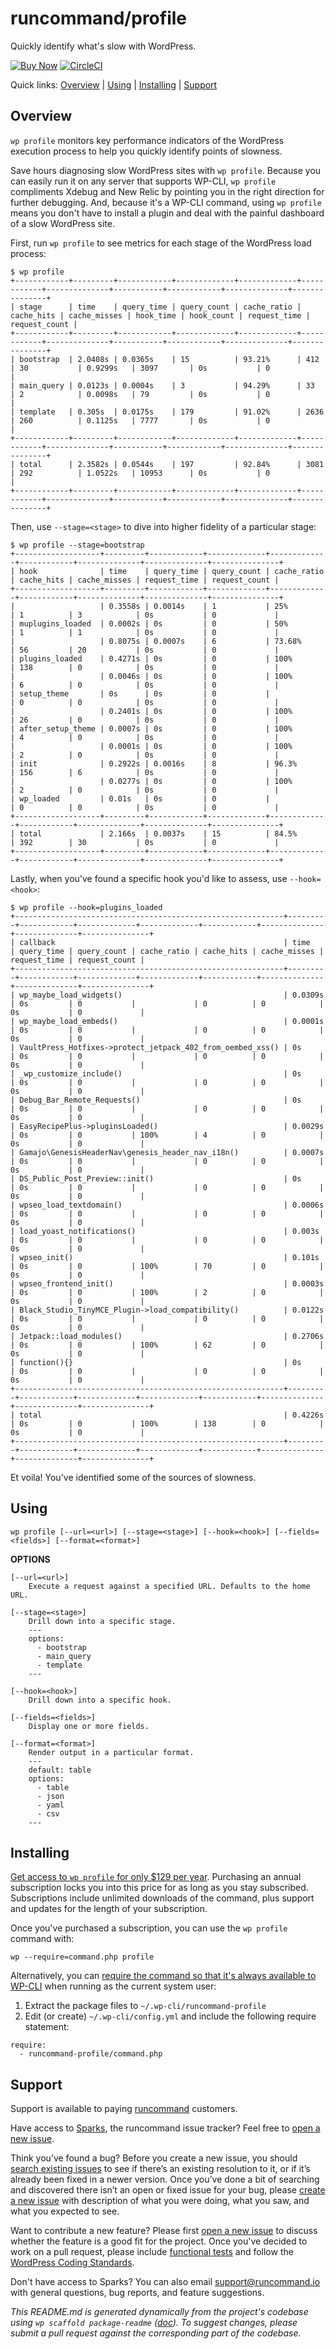 runcommand/profile
==================

Quickly identify what's slow with WordPress.

[![Buy Now](https://runcommand.io/wp-content/themes/runcommand-theme/bin/shields/buy-now-129.svg)](https://runcommand.memberful.com/checkout?plan=16079)
[![CircleCI](https://circleci.com/gh/runcommand/profile/tree/master.svg?style=svg&circle-token=d916e588bf7c8ac469a3bd01930cf9eed886debe)](https://circleci.com/gh/runcommand/profile/tree/master)

Quick links: [Overview](#overview) | [Using](#using) | [Installing](#installing) | [Support](#support)

## Overview

`wp profile` monitors key performance indicators of the WordPress execution process to help you quickly identify points of slowness.

Save hours diagnosing slow WordPress sites with `wp profile`. Because you can easily run it on any server that supports WP-CLI, `wp profile` compliments Xdebug and New Relic by pointing you in the right direction for further debugging. And, because it's a WP-CLI command, using `wp profile` means you don't have to install a plugin and deal with the painful dashboard of a slow WordPress site.

First, run `wp profile` to see metrics for each stage of the WordPress load process:

```
$ wp profile
+------------+---------+------------+-------------+-------------+------------+--------------+-----------+------------+--------------+---------------+
| stage      | time    | query_time | query_count | cache_ratio | cache_hits | cache_misses | hook_time | hook_count | request_time | request_count |
+------------+---------+------------+-------------+-------------+------------+--------------+-----------+------------+--------------+---------------+
| bootstrap  | 2.0408s | 0.0365s    | 15          | 93.21%      | 412        | 30           | 0.9299s   | 3097       | 0s           | 0             |
| main_query | 0.0123s | 0.0004s    | 3           | 94.29%      | 33         | 2            | 0.0098s   | 79         | 0s           | 0             |
| template   | 0.305s  | 0.0175s    | 179         | 91.02%      | 2636       | 260          | 0.1125s   | 7777       | 0s           | 0             |
+------------+---------+------------+-------------+-------------+------------+--------------+-----------+------------+--------------+---------------+
| total      | 2.3582s | 0.0544s    | 197         | 92.84%      | 3081       | 292          | 1.0522s   | 10953      | 0s           | 0             |
+------------+---------+------------+-------------+-------------+------------+--------------+-----------+------------+--------------+---------------+
```

Then, use `--stage=<stage>` to dive into higher fidelity of a particular stage:

```
$ wp profile --stage=bootstrap
+-------------------+---------+------------+-------------+-------------+------------+--------------+--------------+---------------+
| hook              | time    | query_time | query_count | cache_ratio | cache_hits | cache_misses | request_time | request_count |
+-------------------+---------+------------+-------------+-------------+------------+--------------+--------------+---------------+
|                   | 0.3558s | 0.0014s    | 1           | 25%         | 1          | 3            | 0s           | 0             |
| muplugins_loaded  | 0.0002s | 0s         | 0           | 50%         | 1          | 1            | 0s           | 0             |
|                   | 0.8075s | 0.0007s    | 6           | 73.68%      | 56         | 20           | 0s           | 0             |
| plugins_loaded    | 0.4271s | 0s         | 0           | 100%        | 138        | 0            | 0s           | 0             |
|                   | 0.0046s | 0s         | 0           | 100%        | 6          | 0            | 0s           | 0             |
| setup_theme       | 0s      | 0s         | 0           |             | 0          | 0            | 0s           | 0             |
|                   | 0.2401s | 0s         | 0           | 100%        | 26         | 0            | 0s           | 0             |
| after_setup_theme | 0.0007s | 0s         | 0           | 100%        | 4          | 0            | 0s           | 0             |
|                   | 0.0001s | 0s         | 0           | 100%        | 2          | 0            | 0s           | 0             |
| init              | 0.2922s | 0.0016s    | 8           | 96.3%       | 156        | 6            | 0s           | 0             |
|                   | 0.0277s | 0s         | 0           | 100%        | 2          | 0            | 0s           | 0             |
| wp_loaded         | 0.01s   | 0s         | 0           |             | 0          | 0            | 0s           | 0             |
+-------------------+---------+------------+-------------+-------------+------------+--------------+--------------+---------------+
| total             | 2.166s  | 0.0037s    | 15          | 84.5%       | 392        | 30           | 0s           | 0             |
+-------------------+---------+------------+-------------+-------------+------------+--------------+--------------+---------------+
```

Lastly, when you've found a specific hook you'd like to assess, use `--hook=<hook>`:

```
$ wp profile --hook=plugins_loaded
+------------------------------------------------------------+---------+------------+-------------+-------------+------------+--------------+--------------+---------------+
| callback                                                   | time    | query_time | query_count | cache_ratio | cache_hits | cache_misses | request_time | request_count |
+------------------------------------------------------------+---------+------------+-------------+-------------+------------+--------------+--------------+---------------+
| wp_maybe_load_widgets()                                    | 0.0309s | 0s         | 0           |             | 0          | 0            | 0s           | 0             |
| wp_maybe_load_embeds()                                     | 0.0001s | 0s         | 0           |             | 0          | 0            | 0s           | 0             |
| VaultPress_Hotfixes->protect_jetpack_402_from_oembed_xss() | 0s      | 0s         | 0           |             | 0          | 0            | 0s           | 0             |
| _wp_customize_include()                                    | 0s      | 0s         | 0           |             | 0          | 0            | 0s           | 0             |
| Debug_Bar_Remote_Requests()                                | 0s      | 0s         | 0           |             | 0          | 0            | 0s           | 0             |
| EasyRecipePlus->pluginsLoaded()                            | 0.0029s | 0s         | 0           | 100%        | 4          | 0            | 0s           | 0             |
| Gamajo\GenesisHeaderNav\genesis_header_nav_i18n()          | 0.0007s | 0s         | 0           |             | 0          | 0            | 0s           | 0             |
| DS_Public_Post_Preview::init()                             | 0s      | 0s         | 0           |             | 0          | 0            | 0s           | 0             |
| wpseo_load_textdomain()                                    | 0.0006s | 0s         | 0           |             | 0          | 0            | 0s           | 0             |
| load_yoast_notifications()                                 | 0.003s  | 0s         | 0           |             | 0          | 0            | 0s           | 0             |
| wpseo_init()                                               | 0.101s  | 0s         | 0           | 100%        | 70         | 0            | 0s           | 0             |
| wpseo_frontend_init()                                      | 0.0003s | 0s         | 0           | 100%        | 2          | 0            | 0s           | 0             |
| Black_Studio_TinyMCE_Plugin->load_compatibility()          | 0.0122s | 0s         | 0           |             | 0          | 0            | 0s           | 0             |
| Jetpack::load_modules()                                    | 0.2706s | 0s         | 0           | 100%        | 62         | 0            | 0s           | 0             |
| function(){}                                               | 0s      | 0s         | 0           |             | 0          | 0            | 0s           | 0             |
+------------------------------------------------------------+---------+------------+-------------+-------------+------------+--------------+--------------+---------------+
| total                                                      | 0.4226s | 0s         | 0           | 100%        | 138        | 0            | 0s           | 0             |
+------------------------------------------------------------+---------+------------+-------------+-------------+------------+--------------+--------------+---------------+
```

Et voila! You've identified some of the sources of slowness.

## Using

~~~
wp profile [--url=<url>] [--stage=<stage>] [--hook=<hook>] [--fields=<fields>] [--format=<format>]
~~~

**OPTIONS**

	[--url=<url>]
		Execute a request against a specified URL. Defaults to the home URL.

	[--stage=<stage>]
		Drill down into a specific stage.
		---
		options:
		  - bootstrap
		  - main_query
		  - template
		---

	[--hook=<hook>]
		Drill down into a specific hook.

	[--fields=<fields>]
		Display one or more fields.

	[--format=<format>]
		Render output in a particular format.
		---
		default: table
		options:
		  - table
		  - json
		  - yaml
		  - csv
		---

## Installing

[Get access to `wp profile` for only $129 per year](https://runcommand.memberful.com/checkout?plan=16079). Purchasing an annual subscription locks you into this price for as long as you stay subscribed. Subscriptions include unlimited downloads of the command, plus support and updates for the length of your subscription.

Once you've purchased a subscription, you can use the `wp profile` command with:

```
wp --require=command.php profile
```

Alternatively, you can [require the command so that it's always available to WP-CLI](https://runcommand.io/to/require-file-wp-cli-yml/) when running as the current system user:

1. Extract the package files to `~/.wp-cli/runcommand-profile`
2. Edit (or create) `~/.wp-cli/config.yml` and include the following require statement:

```
require:
  - runcommand-profile/command.php
```

## Support

Support is available to paying [runcommand](https://runcommand.io/) customers.

Have access to [Sparks](https://github.com/runcommand/sparks/), the runcommand issue tracker? Feel free to [open a new issue](https://github.com/runcommand/sparks/issues/new).

Think you’ve found a bug? Before you create a new issue, you should [search existing issues](https://github.com/runcommand/sparks/issues?q=label%3Abug%20) to see if there’s an existing resolution to it, or if it’s already been fixed in a newer version. Once you’ve done a bit of searching and discovered there isn’t an open or fixed issue for your bug, please [create a new issue](https://github.com/runcommand/sparks/issues/new) with description of what you were doing, what you saw, and what you expected to see.

Want to contribute a new feature? Please first [open a new issue](https://github.com/runcommand/sparks/issues/new) to discuss whether the feature is a good fit for the project. Once you've decided to work on a pull request, please include [functional tests](https://wp-cli.org/docs/pull-requests/#functional-tests) and follow the [WordPress Coding Standards](http://make.wordpress.org/core/handbook/coding-standards/).

Don't have access to Sparks? You can also email [support@runcommand.io](mailto:support@runcommand.io) with general questions, bug reports, and feature suggestions.


*This README.md is generated dynamically from the project's codebase using `wp scaffold package-readme` ([doc](https://github.com/wp-cli/scaffold-package-command#wp-scaffold-package-readme)). To suggest changes, please submit a pull request against the corresponding part of the codebase.*
